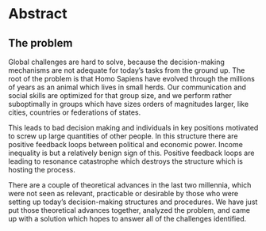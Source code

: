 # Abstract

## The problem

Global challenges are hard to solve, because the decision-making mechanisms are not adequate for today’s tasks from the ground up. The root of the problem is that Homo Sapiens have evolved through the millions of years as an animal which lives in small herds. Our communication and social skills are optimized for that group size, and we perform rather suboptimally in groups which have sizes orders of magnitudes larger, like cities, countries or federations of states.

This leads to bad decision making and individuals in key positions motivated to screw up large quantities of other people. In this structure there are positive feedback loops between political and economic power. Income inequality is but a relatively benign sign of this. Positive feedback loops are leading to resonance catastrophe which destroys the structure which is hosting the process.

  
There are a couple of theoretical advances in the last two millennia, which were not seen as relevant, practicable or desirable by those who were setting up today’s decision-making structures and procedures. We have just put those theoretical advances together, analyzed the problem, and came up with a solution which hopes to answer all of the challenges identified.

